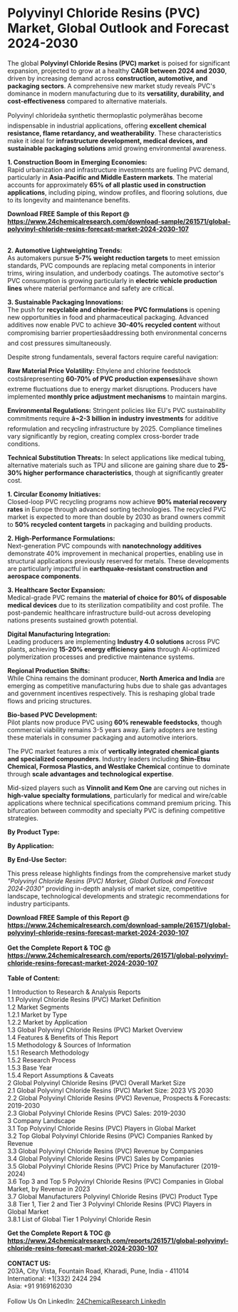 <h1>Polyvinyl Chloride Resins (PVC) Market, Global Outlook and Forecast 2024-2030</h1><p>The global <strong>Polyvinyl Chloride Resins (PVC) market</strong> is poised for significant expansion, projected to grow at a healthy <strong>CAGR between 2024 and 2030</strong>, driven by increasing demand across <strong>construction, automotive, and packaging sectors</strong>. A comprehensive new market study reveals PVC's dominance in modern manufacturing due to its <strong>versatility, durability, and cost-effectiveness</strong> compared to alternative materials.</p><p>Polyvinyl chlorideâa synthetic thermoplastic polymerâhas become indispensable in industrial applications, offering <strong>excellent chemical resistance, flame retardancy, and weatherability</strong>. These characteristics make it ideal for <strong>infrastructure development, medical devices, and sustainable packaging solutions</strong> amid growing environmental awareness.</p><p><strong>1. Construction Boom in Emerging Economies:</strong><br>
Rapid urbanization and infrastructure investments are fueling PVC demand, particularly in <strong>Asia-Pacific and Middle Eastern markets</strong>. The material accounts for approximately <strong>65% of all plastic used in construction applications</strong>, including piping, window profiles, and flooring solutions, due to its longevity and maintenance benefits.</p><div><b>Download FREE Sample of this Report @ 
            <a href="https://www.24chemicalresearch.com/download-sample/261571/global-polyvinyl-chloride-resins-forecast-market-2024-2030-107">
            https://www.24chemicalresearch.com/download-sample/261571/global-polyvinyl-chloride-resins-forecast-market-2024-2030-107</a></b></div><br><p><strong>2. Automotive Lightweighting Trends:</strong><br>
As automakers pursue <strong>5-7% weight reduction targets</strong> to meet emission standards, PVC compounds are replacing metal components in interior trims, wiring insulation, and underbody coatings. The automotive sector's PVC consumption is growing particularly in <strong>electric vehicle production lines</strong> where material performance and safety are critical.</p><p><strong>3. Sustainable Packaging Innovations:</strong><br>
The push for <strong>recyclable and chlorine-free PVC formulations</strong> is opening new opportunities in food and pharmaceutical packaging. Advanced additives now enable PVC to achieve <strong>30-40% recycled content</strong> without compromising barrier propertiesâaddressing both environmental concerns and cost pressures simultaneously.</p><p>Despite strong fundamentals, several factors require careful navigation:</p><p><strong>Raw Material Price Volatility:</strong> Ethylene and chlorine feedstock costsârepresenting <strong>60-70% of PVC production expenses</strong>âhave shown extreme fluctuations due to energy market disruptions. Producers have implemented <strong>monthly price adjustment mechanisms</strong> to maintain margins.</p><p><strong>Environmental Regulations:</strong> Stringent policies like EU's PVC sustainability commitments require <strong>â¬2-3 billion in industry investments</strong> for additive reformulation and recycling infrastructure by 2025. Compliance timelines vary significantly by region, creating complex cross-border trade conditions.</p><p><strong>Technical Substitution Threats:</strong> In select applications like medical tubing, alternative materials such as TPU and silicone are gaining share due to <strong>25-30% higher performance characteristics</strong>, though at significantly greater cost.</p><p><strong>1. Circular Economy Initiatives:</strong><br>
Closed-loop PVC recycling programs now achieve <strong>90% material recovery rates</strong> in Europe through advanced sorting technologies. The recycled PVC market is expected to more than double by 2030 as brand owners commit to <strong>50% recycled content targets</strong> in packaging and building products.</p><p><strong>2. High-Performance Formulations:</strong><br>
Next-generation PVC compounds with <strong>nanotechnology additives</strong> demonstrate 40% improvement in mechanical properties, enabling use in structural applications previously reserved for metals. These developments are particularly impactful in <strong>earthquake-resistant construction and aerospace components</strong>.</p><p><strong>3. Healthcare Sector Expansion:</strong><br>
Medical-grade PVC remains the <strong>material of choice for 80% of disposable medical devices</strong> due to its sterilization compatibility and cost profile. The post-pandemic healthcare infrastructure build-out across developing nations presents sustained growth potential.</p><p><strong>Digital Manufacturing Integration:</strong><br>
    Leading producers are implementing <strong>Industry 4.0 solutions</strong> across PVC plants, achieving <strong>15-20% energy efficiency gains</strong> through AI-optimized polymerization processes and predictive maintenance systems.</p><p><strong>Regional Production Shifts:</strong><br>
    While China remains the dominant producer, <strong>North America and India</strong> are emerging as competitive manufacturing hubs due to shale gas advantages and government incentives respectively. This is reshaping global trade flows and pricing structures.</p><p><strong>Bio-based PVC Development:</strong><br>
    Pilot plants now produce PVC using <strong>60% renewable feedstocks</strong>, though commercial viability remains 3-5 years away. Early adopters are testing these materials in consumer packaging and automotive interiors.</p><p>The PVC market features a mix of <strong>vertically integrated chemical giants and specialized compounders</strong>. Industry leaders including <strong>Shin-Etsu Chemical, Formosa Plastics, and Westlake Chemical</strong> continue to dominate through <strong>scale advantages and technological expertise</strong>.</p><p>Mid-sized players such as <strong>Vinnolit and Kem One</strong> are carving out niches in <strong>high-value specialty formulations</strong>, particularly for medical and wire/cable applications where technical specifications command premium pricing. This bifurcation between commodity and specialty PVC is defining competitive strategies.</p><p><strong>By Product Type:</strong></p><p><strong>By Application:</strong></p><p><strong>By End-Use Sector:</strong></p><p>This press release highlights findings from the comprehensive market study <em>"Polyvinyl Chloride Resins (PVC) Market, Global Outlook and Forecast 2024-2030"</em> providing in-depth analysis of market size, competitive landscape, technological developments and strategic recommendations for industry participants.</p><div><b>Download FREE Sample of this Report @ 
            <a href="https://www.24chemicalresearch.com/download-sample/261571/global-polyvinyl-chloride-resins-forecast-market-2024-2030-107">
            https://www.24chemicalresearch.com/download-sample/261571/global-polyvinyl-chloride-resins-forecast-market-2024-2030-107</a></b></div><br><div><b>Get the Complete Report & TOC @ 
            <a href="https://www.24chemicalresearch.com/reports/261571/global-polyvinyl-chloride-resins-forecast-market-2024-2030-107">
            https://www.24chemicalresearch.com/reports/261571/global-polyvinyl-chloride-resins-forecast-market-2024-2030-107</a></b></div><br>
            <b>Table of Content:</b><p>1 Introduction to Research & Analysis Reports<br />
    1.1 Polyvinyl Chloride Resins (PVC) Market Definition<br />
    1.2 Market Segments<br />
        1.2.1 Market by Type<br />
        1.2.2 Market by Application<br />
    1.3 Global Polyvinyl Chloride Resins (PVC) Market Overview<br />
    1.4 Features & Benefits of This Report<br />
    1.5 Methodology & Sources of Information<br />
        1.5.1 Research Methodology<br />
        1.5.2 Research Process<br />
        1.5.3 Base Year<br />
        1.5.4 Report Assumptions & Caveats<br />
2 Global Polyvinyl Chloride Resins (PVC) Overall Market Size<br />
    2.1 Global Polyvinyl Chloride Resins (PVC) Market Size: 2023 VS 2030<br />
    2.2 Global Polyvinyl Chloride Resins (PVC) Revenue, Prospects & Forecasts: 2019-2030<br />
    2.3 Global Polyvinyl Chloride Resins (PVC) Sales: 2019-2030<br />
3 Company Landscape<br />
    3.1 Top Polyvinyl Chloride Resins (PVC) Players in Global Market<br />
    3.2 Top Global Polyvinyl Chloride Resins (PVC) Companies Ranked by Revenue<br />
    3.3 Global Polyvinyl Chloride Resins (PVC) Revenue by Companies<br />
    3.4 Global Polyvinyl Chloride Resins (PVC) Sales by Companies<br />
    3.5 Global Polyvinyl Chloride Resins (PVC) Price by Manufacturer (2019-2024)<br />
    3.6 Top 3 and Top 5 Polyvinyl Chloride Resins (PVC) Companies in Global Market, by Revenue in 2023<br />
    3.7 Global Manufacturers Polyvinyl Chloride Resins (PVC) Product Type<br />
    3.8 Tier 1, Tier 2 and Tier 3 Polyvinyl Chloride Resins (PVC) Players in Global Market<br />
        3.8.1 List of Global Tier 1 Polyvinyl Chloride Resin</p><div><b>Get the Complete Report & TOC @ 
            <a href="https://www.24chemicalresearch.com/reports/261571/global-polyvinyl-chloride-resins-forecast-market-2024-2030-107">
            https://www.24chemicalresearch.com/reports/261571/global-polyvinyl-chloride-resins-forecast-market-2024-2030-107</a></b></div><br><b>CONTACT US:</b><br>
            203A, City Vista, Fountain Road, Kharadi, Pune, India - 411014<br>
            International: +1(332) 2424 294<br>
            Asia: +91 9169162030 <br><br>
            Follow Us On LinkedIn: <a href="https://www.linkedin.com/company/24chemicalresearch/">24ChemicalResearch LinkedIn</a>